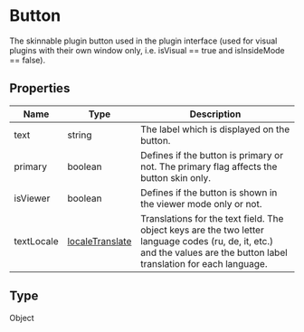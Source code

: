 # Button

The skinnable plugin button used in the plugin interface (used for visual plugins with their own window only, i.e. isVisual == true and isInsideMode == false).

## Properties

| Name | Type | Description |
| ---- | ---- | ----------- |
| text | string | The label which is displayed on the button. |
| primary | boolean | Defines if the button is primary or not. The primary flag affects the button skin only. |
| isViewer | boolean | Defines if the button is shown in the viewer mode only or not. |
| textLocale | [localeTranslate](../Enumeration/localeTranslate.md) | Translations for the text field. The object keys are the two letter language codes (ru, de, it, etc.) and the values are the button label translation for each language. |
## Type

Object

